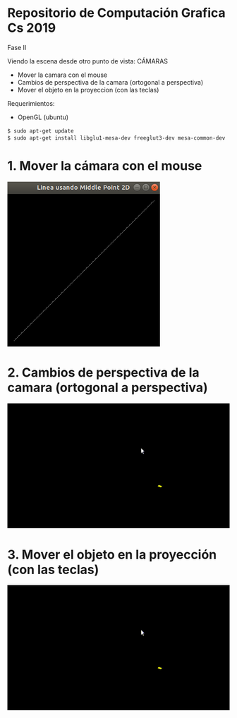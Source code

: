 # Repositorio de Computación Grafica Cs 2019
Fase II 

Viendo la escena desde otro punto de vista: CÁMARAS
- Mover la camara con el mouse
- Cambios de perspectiva de la camara (ortogonal a perspectiva) 
- Mover el objeto en la proyeccion (con las teclas)

Requerimientos:
- OpenGL (ubuntu)
```
$ sudo apt-get update
$ sudo apt-get install libglu1-mesa-dev freeglut3-dev mesa-common-dev
```
# 1. Mover la cámara con el mouse
![bd_disponibles](Imagenes/LineaMiddlePoint2D.png)

# 2. Cambios de perspectiva de la camara (ortogonal a perspectiva) 
![](Imagenes/Escalar.gif)

# 3. Mover el objeto en la proyección (con las teclas)
![](Imagenes/Escalar.gif)


